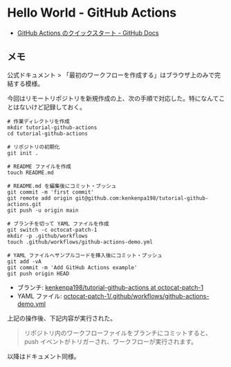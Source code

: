 # Hello World - GitHub Actions

- [GitHub Actions のクイックスタート - GitHub Docs](https://docs.github.com/ja/actions/quickstart)

## メモ

公式ドキュメント > 「最初のワークフローを作成する」はブラウザ上のみで完結する模様。

今回はリモートリポジトリを新規作成の上、次の手順で対応した。特になんてことはないけど記録しておく。

```shell
# 作業ディレクトリを作成
mkdir tutorial-github-actions
cd tutorial-github-actions

# リポジトリの初期化
git init .

# README ファイルを作成
touch README.md

# README.md を編集後にコミット・プッシュ
git commit -m 'first commit'
git remote add origin git@github.com:kenkenpa198/tutorial-github-actions.git
git push -u origin main

# ブランチを切って YAML ファイルを作成
git switch -c octocat-patch-1
mkdir -p .github/workflows
touch .github/workflows/github-actions-demo.yml

# YAML ファイルへサンプルコードを挿入後にコミット・プッシュ
git add -vA
git commit -m 'Add GitHub Actions example'
git push origin HEAD
```

- ブランチ: [kenkenpa198/tutorial-github-actions at octocat-patch-1](https://github.com/kenkenpa198/tutorial-github-actions/tree/octocat-patch-1)
- YAML ファイル: [octocat-patch-1/.github/workflows/github-actions-demo.yml](https://github.com/kenkenpa198/tutorial-github-actions/blob/octocat-patch-1/.github/workflows/github-actions-demo.yml)

上記の操作後、下記内容が実行された。

> リポジトリ内のワークフローファイルをブランチにコミットすると、push イベントがトリガーされ、ワークフローが実行されます。

以降はドキュメント同様。
